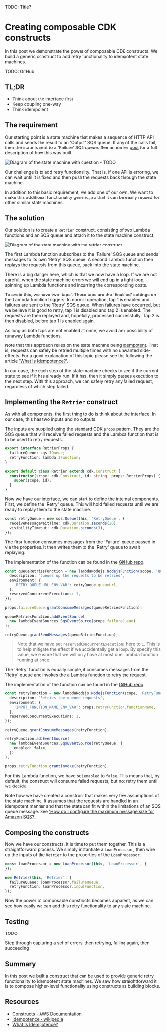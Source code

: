 TODO: Title?
# Creating composable CDK constructs

In this post we demonstrate the power of composable CDK constructs. We build a generic construct to add retry functionality to idempotent state machines. 

TODO: GitHub

## TL;DR

- Think about the interface first
- Keep coupling one-way
- Think idempotent

## The requirement

Our starting point is a state machine that makes a sequence of HTTP API calls and sends the result to an 'Output' SQS queue. If any of the calls fail, then the state is sent to a 'Failure' SQS queue. See an earlier [post](TODO) for a full description of how this was built.

![Diagram of the state machine with question - TODO](https://github.com/andybalham/blog-source-code/blob/master/blog-posts/images/composable-cdk-constructs/state-machine.png?raw=true)

Our challenge is to add retry functionality. That is, if one API is erroring, we can wait until it is fixed and then push the requests back through the state machine.

In addition to this basic requirement, we add one of our own. We want to make this additional functionality generic, so that it can be easily reused for other similar state machines.

## The solution

Our solution is to create a `Retrier` construct, consisting of two Lambda functions and an SQS queue and attach it to the state machine construct.

![Diagram of the state machine with the retrier construct](https://github.com/andybalham/blog-source-code/blob/master/blog-posts/images/composable-cdk-constructs/state-machine-with-retrier.png?raw=true)

The first Lambda function subscribes to the 'Failure' SQS queue and sends messages to its own 'Retry' SQS queue. A second Lambda function then replays the requests from this queue, back into the state machine.

There is a big danger here, which is that we now have a loop. If we are not careful, when the state machine errors we will end up in a tight loop, spinning up Lambda functions and incurring the corresponding costs.

To avoid this, we have two 'taps'. These taps are the 'Enabled' settings on the Lambda function triggers. In normal operation, tap 1 is enabled and failures are sent to the 'Retry' SQS queue. When failures have occurred, but we believe it is good to retry, tap 1 is disabled and tap 2 is enabled. The requests are then replayed and, hopefully, processed successfully. Tap 2 is then disabled, before tap 1 is enabled again.

As long as both taps are not enabled at once, we avoid any possibility of runaway Lambda functions.

Note that this approach relies on the state machine being [idempotent](https://en.wikipedia.org/wiki/Idempotence). That is, requests can safely be retried multiple times with no unwanted side-effects. For a good explanation of this topic please see the following the article ['What Is Idempotence?'](https://www.bmc.com/blogs/idempotence/).

In our case, the each step of the state machine checks to see if the current state to see if it has already run. If it has, then it simply passes execution to the next step. With this approach, we can safely retry any failed request, regardless of which step failed.

## Implementing the `Retrier` construct

As with all components, the first thing to do is think about the interface. In our case, this has two inputs and no outputs.

The inputs are supplied using the standard CDK `props` pattern. They are the SQS queue that will receive failed requests and the Lambda function that is to be used to retry requests.

```TypeScript
export interface RetrierProps {
  failureQueue: sqs.IQueue;
  retryFunction: lambda.IFunction;
}

export default class Retrier extends cdk.Construct {
  constructor(scope: cdk.Construct, id: string, props: RetrierProps) {
    super(scope, id);
  }
}
```

Now we have our interface, we can start to define the internal components. First, we define the 'Retry' queue. This will hold failed requests until we are ready to replay them to the state machine.

```TypeScript
const retryQueue = new sqs.Queue(this, 'RetryQueue', {
  receiveMessageWaitTime: cdk.Duration.seconds(20),
  visibilityTimeout: cdk.Duration.seconds(3),
});
```

The first function consumes messages from the 'Failure' queue passed in via the properties. It then writes them to the 'Retry' queue to await replaying.

The implementation of the function can be found in the [GitHub repo](TODO).

```TypeScript
const queueRetriesFunction = new lambdaNodejs.NodejsFunction(scope, 'QueueRetriesFunction', {
  description: 'Queues up the requests to be retried',
  environment: {
    'RETRY_QUEUE_URL_ENV_VAR': retryQueue.queueUrl,
  },
  reservedConcurrentExecutions: 1,
});

props.failureQueue.grantConsumeMessages(queueRetriesFunction);

queueRetriesFunction.addEventSource(
  new lambdaEventSources.SqsEventSource(props.failureQueue)
);

retryQueue.grantSendMessages(queueRetriesFunction);
```

> Note that we have set `reservedConcurrentExecutions` here to `1`. This is to help mitigate the effect if we accidentally get a loop. By specify this value, we ensure that we will only have at most one Lambda function running at once.

The 'Retry' function is equally simple, it consumes messages from the 'Retry' queue and invokes the a Lambda function to retry the request.

The implementation of the function can be found in the [GitHub repo](TODO).

```TypeScript
const retryFunction = new lambdaNodejs.NodejsFunction(scope, 'RetryFunction', {
  description: 'Retries the queued requests',
  environment: {
    'INPUT_FUNCTION_NAME_ENV_VAR': props.retryFunction.functionName,
  },
  reservedConcurrentExecutions: 1,
});

retryQueue.grantConsumeMessages(retryFunction);

retryFunction.addEventSource(
  new lambdaEventSources.SqsEventSource(retryQueue, {
    enabled: false,
  })
);

props.retryFunction.grantInvoke(retryFunction);
```

For this Lambda function, we have set `enabled` to `false`. This means that, by default, the construct will consume failed requests, but not retry them until we decide.

Note how we have created a construct that makes very few assumptions of the state machine. It assumes that the requests are handled in an idempotent manner and that the state can fit within the limitations of an SQS queue message. See ['How do I configure the maximum message size for Amazon SQS?'](https://aws.amazon.com/sqs/faqs/). 

## Composing the constructs

Now we have our constructs, it is time to put them together. This is a straightforward process. We simply instantiate a `LoanProcessor`, then wire up the inputs of the `Retrier` to the properties of the `LoanProcessor`.

```TypeScript
const loanProcessor = new LoanProcessor(this, 'LoanProcessor', {
});

new Retrier(this, 'Retrier', {
  failureQueue: loanProcessor.failureQueue,
  retryFunction: loanProcessor.inputFunction,
});
```

Now the power of composable constructs becomes apparent, as we can see how easily we can add this retry functionality to any state machine.

## Testing

TODO

Step through capturing a set of errors, then retrying, failing again, then succeeding

## Summary

In this post we built a construct that can be used to provide generic retry functionality to idempotent state machines. We saw how straightforward it is to compose higher-level functionality using constructs as building blocks.

## Resources

- [Constructs - AWS Documentation](https://docs.aws.amazon.com/cdk/v2/guide/constructs.html)
- [Idempotence - wikipedia](https://en.wikipedia.org/wiki/Idempotence)
- [What Is Idempotence?](https://www.bmc.com/blogs/idempotence/)
